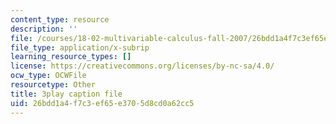 ```yaml
---
content_type: resource
description: ''
file: /courses/18-02-multivariable-calculus-fall-2007/26bdd1a4f7c3ef65e3705d8cd0a62cc5_z5TPjZrsp2k.srt
file_type: application/x-subrip
learning_resource_types: []
license: https://creativecommons.org/licenses/by-nc-sa/4.0/
ocw_type: OCWFile
resourcetype: Other
title: 3play caption file
uid: 26bdd1a4-f7c3-ef65-e370-5d8cd0a62cc5
---
```

